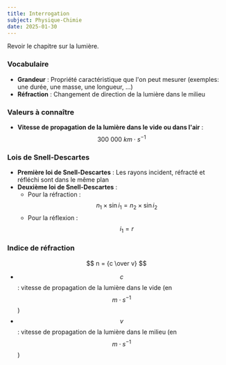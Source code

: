 ```yaml
---
title: Interrogation
subject: Physique-Chimie
date: 2025-01-30
---
```


Revoir le chapitre sur la lumière.

### Vocabulaire

- **Grandeur** : Propriété caractéristique que l'on peut mesurer (exemples: une durée, une masse, une longueur, ...)
- **Réfraction** : Changement de direction de la lumière dans le milieu

### Valeurs à connaître

- **Vitesse de propagation de la lumière dans le vide ou dans l'air** : $$300 \ 000 \ km \cdot s^{-1}$$

### Lois de Snell-Descartes

- **Première loi de Snell-Descartes** : Les rayons incident, réfracté et réfléchi sont dans le même plan
- **Deuxième loi de Snell-Descartes** :
  - Pour la réfraction :
    $$
    n_1 \times \sin{i_1} = n_2 \times \sin{i_2}
    $$
  - Pour la réflexion :
    $$
    i_1 = r
    $$

### Indice de réfraction

$$
n = {c \over v}
$$

- $$c$$ : vitesse de propagation de la lumière dans le vide (en $$m \cdot s^{-1}$$)
- $$v$$ : vitesse de propagation de la lumière dans le milieu (en $$m \cdot s^{-1}$$)
